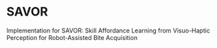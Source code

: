 # SAVOR
Implementation for SAVOR: Skill Affordance Learning from Visuo-Haptic Perception for Robot-Assisted Bite Acquisition

